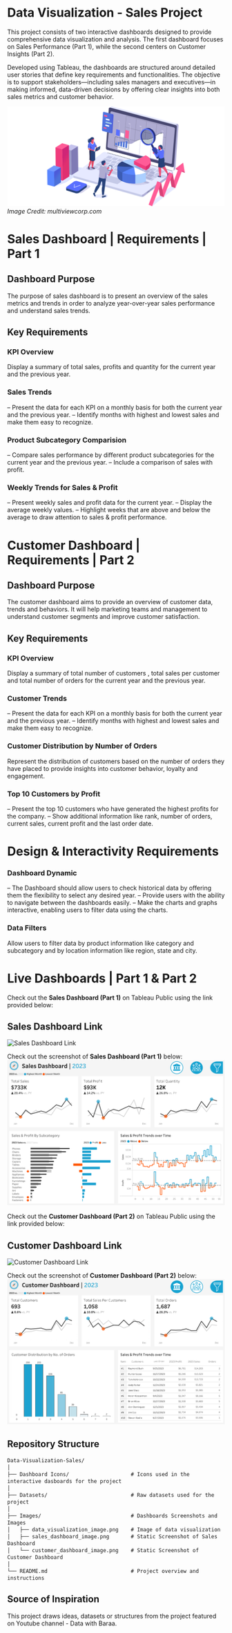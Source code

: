 # Data Visualization - Sales Project

This project consists of two interactive dashboards designed to provide comprehensive data visualization and analysis. The first dashboard focuses on Sales Performance (Part 1), while the second centers on Customer Insights (Part 2).

Developed using Tableau, the dashboards are structured around detailed user stories that define key requirements and functionalities. The objective is to support stakeholders—including sales managers and executives—in making informed, data-driven decisions by offering clear insights into both sales metrics and customer behavior.

![Data Visualization](Images/data_visualization_image.png)
*Image Credit: multiviewcorp.com*

# Sales Dashboard | Requirements | Part 1

## Dashboard Purpose

The purpose of sales dashboard is to present an overview of the sales metrics and trends in order to analyze year-over-year sales performance and understand sales trends.

## Key Requirements

### KPI Overview

Display a summary of total sales, profits and quantity for the current year and the previous year.

### Sales Trends

– Present the data for each KPI on a monthly basis for both the current year and the previous year.
– Identify months with highest and lowest sales and make them easy to recognize.

### Product Subcategory Comparision

– Compare sales performance by different product subcategories for the current year and the previous year.
– Include a comparison of sales with profit.

### Weekly Trends for Sales & Profit

– Present weekly sales and profit data for the current year.
– Display the average weekly values.
– Highlight weeks that are above and below the average to draw attention to sales & profit performance.

# Customer Dashboard | Requirements | Part 2

## Dashboard Purpose

The customer dashboard aims to provide an overview of customer data, trends and behaviors. It will help marketing teams and management to understand customer segments and improve customer satisfaction.

## Key Requirements

### KPI Overview

Display a summary of total number of customers , total sales per customer and total number of orders for the current year and the previous year.

### Customer Trends

– Present the data for each KPI on a monthly basis for both the current year and the previous year.
– Identify months with highest and lowest sales and make them easy to recognize.

### Customer Distribution by Number of Orders

Represent the distribution of customers based on the number of orders they have placed to provide insights into customer behavior, loyalty and engagement.

### Top 10 Customers by Profit

– Present the top 10 customers who have generated the highest profits for the company.
– Show additional information like rank, number of orders, current sales, current profit and the last order date.

# Design & Interactivity Requirements

### Dashboard Dynamic

– The Dashboard should allow users to check historical data by offering them the flexibility to select any desired year.
– Provide users with the ability to navigate between the dashboards easily.
– Make the charts and graphs interactive, enabling users to filter data using the charts.

### Data Filters

Allow users to filter data by product information like category and subcategory and by location information like region, state and city.

# Live Dashboards | Part 1 & Part 2

Check out the **Sales Dashboard (Part 1)** on Tableau Public using the link provided below:

## Sales Dashboard Link

![Sales Dashboard Link](https://public.tableau.com/views/SalesCustomerDashboard_17445279355260/SalesDashboard)

Check out the screenshot of  **Sales Dashboard (Part 1)** below:
![Sales Dashboard - Screenshot](Images/sales_dashboard_image.png)

Check out the **Customer Dashboard (Part 2)** on Tableau Public using the link provided below:

## Customer Dashboard Link

![Customer Dashboard Link](https://public.tableau.com/views/SalesCustomerDashboard_17445279355260/CustomerDashboard)

Check out the screenshot of  **Customer Dashboard (Part 2)** below:
![Customer Dashboard - Screenshot](Images/customer_dashboard_image.png)

## Repository Structure
```
Data-Visualization-Sales/
│
├── Dashboard Icons/                    # Icons used in the interactive dasboards for the project
│
├── Datasets/                           # Raw datasets used for the project
│
├── Images/                             # Dashboards Screenshots and Images
│   ├── data_visualization_image.png    # Image of data visualization
│   ├── sales_dashboard_image.png       # Static Screenshot of Sales Dashboard
│   └── customer_dashboard_image.png    # Static Screenshot of Customer Dashboard
│
└── README.md                           # Project overview and instructions
```

## Source of Inspiration

This project draws ideas, datasets or structures from the project featured on Youtube channel - Data with Baraa.
